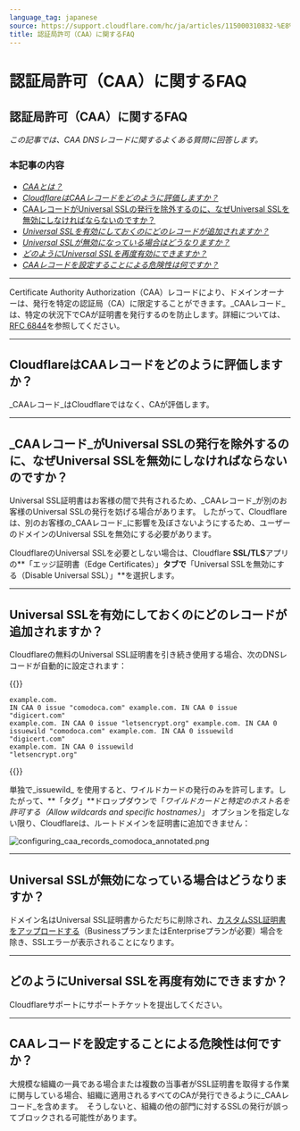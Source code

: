 ```yaml
---
language_tag: japanese
source: https://support.cloudflare.com/hc/ja/articles/115000310832-%E8%AA%8D%E8%A8%BC%E5%B1%80%E8%A8%B1%E5%8F%AF-CAA-%E3%81%AB%E9%96%A2%E3%81%99%E3%82%8BFAQ
title: 認証局許可（CAA）に関するFAQ
---
```


# 認証局許可（CAA）に関するFAQ

## 認証局許可（CAA）に関するFAQ

_この記事では、CAA DNSレコードに関するよくある質問に回答します。_

### 本記事の内容

-   [_CAAとは？_](https://support.cloudflare.com/hc/ja/articles/115000310832-%E8%AA%8D%E8%A8%BC%E5%B1%80%E8%A8%B1%E5%8F%AF-CAA-%E3%81%AB%E9%96%A2%E3%81%99%E3%82%8BFAQ#h_83030816011543365917896)
-   _[CloudflareはCAAレコードをどのように評価しますか？](https://support.cloudflare.com/hc/ja/articles/115000310832-%E8%AA%8D%E8%A8%BC%E5%B1%80%E8%A8%B1%E5%8F%AF-CAA-%E3%81%AB%E9%96%A2%E3%81%99%E3%82%8BFAQ#h_66255839481543365927385)_
-   [CAAレコードがUniversal SSLの発行を除外するのに、なぜUniversal SSLを無効にしなければならないのですか？](https://support.cloudflare.com/hc/ja/articles/115000310832-%E8%AA%8D%E8%A8%BC%E5%B1%80%E8%A8%B1%E5%8F%AF-CAA-%E3%81%AB%E9%96%A2%E3%81%99%E3%82%8BFAQ#h_998474763141543365935375)
-   [_Universal SSLを有効にしておくのにどのレコードが追加されますか？_](https://support.cloudflare.com/hc/ja/articles/115000310832-%E8%AA%8D%E8%A8%BC%E5%B1%80%E8%A8%B1%E5%8F%AF-CAA-%E3%81%AB%E9%96%A2%E3%81%99%E3%82%8BFAQ#h_645975761191543365946939)
-   [_Universal SSLが無効になっている場合はどうなりますか？_](https://support.cloudflare.com/hc/ja/articles/115000310832-%E8%AA%8D%E8%A8%BC%E5%B1%80%E8%A8%B1%E5%8F%AF-CAA-%E3%81%AB%E9%96%A2%E3%81%99%E3%82%8BFAQ#h_217748692231543365960592)
-   [_どのようにUniversal SSLを再度有効にできますか？_](https://support.cloudflare.com/hc/ja/articles/115000310832-%E8%AA%8D%E8%A8%BC%E5%B1%80%E8%A8%B1%E5%8F%AF-CAA-%E3%81%AB%E9%96%A2%E3%81%99%E3%82%8BFAQ#h_322898447261543365970663)
-   _[CAAレコードを設定することによる危険性は何ですか？](https://support.cloudflare.com/hc/ja/articles/115000310832-%E8%AA%8D%E8%A8%BC%E5%B1%80%E8%A8%B1%E5%8F%AF-CAA-%E3%81%AB%E9%96%A2%E3%81%99%E3%82%8BFAQ#h_681347546281543365982388)_

___

Certificate Authority Authorization（CAA）レコードにより、ドメインオーナーは、発行を特定の認証局（CA）に限定することができます。_CAAレコード_は、特定の状況下でCAが証明書を発行するのを防止します。詳細については、[RFC 6844](https://tools.ietf.org/html/rfc6844)を参照してください。

___

## CloudflareはCAAレコードをどのように評価しますか？

_CAAレコード_はCloudflareではなく、CAが評価します。

___

## _CAAレコード_がUniversal SSLの発行を除外するのに、なぜUniversal SSLを無効にしなければならないのですか？

Universal SSL証明書はお客様の間で共有されるため、_CAAレコード_が別のお客様のUniversal SSLの発行を妨げる場合があります。 したがって、Cloudflareは、別のお客様の_CAAレコード_に影響を及ぼさないようにするため、ユーザーのドメインのUniversal SSLを無効にする必要があります。

CloudflareのUniversal SSLを必要としない場合は、Cloudflare **SSL/TLS**アプリの**「エッジ証明書（Edge Certificates）」**タブで**「Universal SSLを無効にする（Disable Universal SSL）」**を選択します。

___

## Universal SSLを有効にしておくのにどのレコードが追加されますか？

Cloudflareの無料のUniversal SSL証明書を引き続き使用する場合、次のDNSレコードが自動的に設定されます：


{{<raw>}}<pre class="CodeBlock CodeBlock-with-rows CodeBlock-scrolls-horizontally CodeBlock-is-light-in-light-theme CodeBlock--language-txt" language="txt"><code><span class="CodeBlock--rows"><span class="CodeBlock--rows-content"><span class="CodeBlock--row"><span class="CodeBlock--row-indicator"></span><div class="CodeBlock--row-content"><span class="CodeBlock--token-plain">example.com. IN CAA 0 issue &quot;comodoca.com&quot; example.com. IN CAA 0 issue &quot;digicert.com&quot; example.com. IN CAA 0 issue &quot;letsencrypt.org&quot; example.com. IN CAA 0 issuewild &quot;comodoca.com&quot; example.com. IN CAA 0 issuewild &quot;digicert.com&quot; example.com. IN CAA 0 issuewild &quot;letsencrypt.org&quot;</span></div></span></span></span></code></pre>{{</raw>}}

単独で_issuewild_ を使用すると、ワイルドカードの発行のみを許可します。したがって、**「タグ」**ドロップダウンで「_ワイルドカードと特定のホスト名を許可する（Allow wildcards and specific hostnames）_」 オプションを指定しない限り、Cloudflareは、ルートドメインを証明書に追加できません：  

![configuring_caa_records_comodoca_annotated.png](/support/static/configuring_caa_records_comodoca_annotated.png)

___

## Universal SSLが無効になっている場合はどうなりますか？

ドメイン名はUniversal SSL証明書からただちに削除され、[カスタムSSL証明書をアップロードする](https://support.cloudflare.com/hc/en-us/articles/200170466-How-do-I-upload-a-custom-SSL-certificate-Business-or-Enterprise-only-)（BusinessプランまたはEnterpriseプランが必要）場合を除き、SSLエラーが表示されることになります。

___

## どのようにUniversal SSLを再度有効にできますか？

Cloudflareサポートにサポートチケットを提出してください。

___

## CAAレコードを設定することによる危険性は何ですか？

大規模な組織の一員である場合または複数の当事者がSSL証明書を取得する作業に関与している場合、組織に適用されるすべてのCAが発行できるように_CAAレコード_を含めます。  そうしないと、組織の他の部門に対するSSLの発行が誤ってブロックされる可能性があります。
